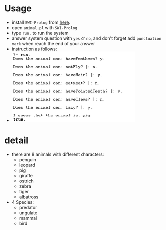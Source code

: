 # Usage

- install `SWI-Prolog` from [here](http://www.swi-prolog.org/Download.html).
- open `animal.pl` with `SWI-Prolog` 
- type `run.` to run the system
- answer system question with `yes` or `no`, and don't forget add `punctuation mark` when reach the end of your answer
- instruction as follows:
- ![52768104359](./instruction.png)

# detail

- there are 8 animals with different characters:
  - penguin
  - leopard
  - pig
  - giraffe
  - ostrich
  - zebra
  - tiger
  - albatross
- 4 Species:
  - predator
  - ungulate
  - mammal
  - bird